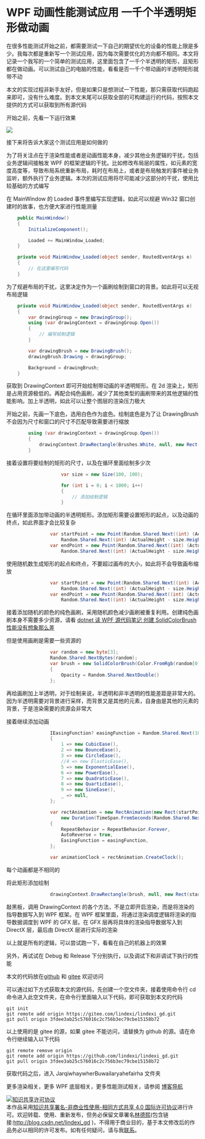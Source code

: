 
# WPF 动画性能测试应用 一千个半透明矩形做动画

在很多性能测试开始之前，都需要测试一下自己的期望优化的设备的性能上限是多少。我每次都是重新写一个测试应用，因为每次需要优化的方向都不相同。本文将记录一个我写的一个简单的测试应用，这里面包含了一千个半透明的矩形，且矩形都在做动画。可以测试自己的电脑的性能，看看是否一千个带动画的半透明矩形就带不动

<!--more-->


<!-- CreateTime:2022/10/24 8:02:21 -->
<!-- 标题： WPF 一千个矩形做动画测试性能 -->
<!-- 发布 -->
<!-- 博客 -->

本文的实现过程非新手友好，但是如果只是想测试一下性能，那只需获取代码跑起来即可，没有什么难度。到本文末尾可以获取全部的可构建运行的代码，按照本文提供的方式可以获取到所有源代码

开始之前，先看一下运行效果

<!-- ![](image/WPF 动画性能测试应用 一千个半透明矩形做动画/WPF 动画性能测试应用 一千个半透明矩形做动画0.png) -->

![](http://cdn.lindexi.site/lindexi%2F20221024817334076.jpg)

接下来将告诉大家这个测试应用是如何做的

为了将关注点在于渲染性能或者是动画性能本身，减少其他业务逻辑的干扰，包括业务逻辑间接触发 WPF 的框架逻辑的干扰。比如修改布局层的属性，如元素的宽度高度等，导致布局系统重新布局，耗时在布局上，或者是布局触发的事件被业务监听，额外执行了业务逻辑。本次的测试应用将尽可能减少这部分的干扰，使用比较基础的方式编写

在 MainWindow 的 Loaded 事件里编写实现逻辑，如此可以规避 Win32 窗口创建时的故事，也方便大家进行性能测量

```csharp
    public MainWindow()
    {
        InitializeComponent();

        Loaded += MainWindow_Loaded;
    }

    private void MainWindow_Loaded(object sender, RoutedEventArgs e)
    {
        // 在这里编写代码
    }
```

<!-- 为了规避命中测试的干扰，这里决定作为一个画刷绘制到窗口的背景。如此将可以减少命中测试的影响 -->

为了规避布局的干扰，这里决定作为一个画刷绘制到窗口的背景。如此将可以无视布局逻辑

```csharp
    private void MainWindow_Loaded(object sender, RoutedEventArgs e)
    {
        var drawingGroup = new DrawingGroup();
        using (var drawingContext = drawingGroup.Open())
        {
            // 编写绘制逻辑
        }

        var drawingBrush = new DrawingBrush();
        drawingBrush.Drawing = drawingGroup;

        Background = drawingBrush;
    }
```

获取到 DrawingContext 即可开始绘制带动画的半透明矩形。在 2d 渲染上，矩形是占用资源极低的。再配合纯色画刷，减少了其他类型的画刷带来的其他逻辑的性能影响。加上半透明，如此可以让整个图层的渲染压力极大

开始之前，先画一下底色，选用白色作为底色。绘制底色是为了让 DrawingBrush 不会因为尺寸和窗口的尺寸不匹配导致需要进行缩放

```csharp
        using (var drawingContext = drawingGroup.Open())
        {
            drawingContext.DrawRectangle(Brushes.White, null, new Rect(0, 0, ActualWidth, ActualHeight));
        }
```

接着设置将要绘制的矩形的尺寸，以及在循环里面绘制多少次

```csharp
                    var size = new Size(100, 100);

                    for (int i = 0; i < 1000; i++)
                    {
                        // 添加绘制逻辑
                    }
```


在循环里面添加带动画的半透明矩形。添加矩形需要设置矩形的起点，以及动画的终点，如此界面才会比较复杂

```csharp
                var startPoint = new Point(Random.Shared.Next((int) (ActualWidth - size.Width)),
                    Random.Shared.Next((int) (ActualHeight - size.Height)));
                var endPoint = new Point(Random.Shared.Next((int) (ActualWidth - size.Width)),
                    Random.Shared.Next((int) (ActualHeight - size.Height)));
```

使用随机数生成矩形的起点和终点，不要超过画布的大小，如此将不会导致画布缩放

```csharp
                var startPoint = new Point(Random.Shared.Next((int) (ActualWidth - size.Width)),
                    Random.Shared.Next((int) (ActualHeight - size.Height)));
                var endPoint = new Point(Random.Shared.Next((int) (ActualWidth - size.Width)),
                    Random.Shared.Next((int) (ActualHeight - size.Height)));
```

接着添加随机的颜色的纯色画刷，采用随机颜色减少画刷被重复利用。创建纯色画刷本身不需要多少资源，请看 [dotnet 读 WPF 源代码笔记 创建 SolidColorBrush 性能没有想象那么差](https://blog.lindexi.com/post/dotnet-%E8%AF%BB-WPF-%E6%BA%90%E4%BB%A3%E7%A0%81%E7%AC%94%E8%AE%B0-%E5%88%9B%E5%BB%BA-SolidColorBrush-%E6%80%A7%E8%83%BD%E6%B2%A1%E6%9C%89%E6%83%B3%E8%B1%A1%E9%82%A3%E4%B9%88%E5%B7%AE.html )

但是使用画刷是需要一些资源的

```csharp
                var random = new byte[3];
                Random.Shared.NextBytes(random);
                var brush = new SolidColorBrush(Color.FromRgb(random[0], random[1], random[2]))
                {
                    Opacity = Random.Shared.NextDouble()
                };
```

再给画刷加上半透明，对于绘制来说，半透明和非半透明的性能差距是非常大的。因为半透明需要对背景进行采样，而背景又是其他的元素，自身由是其他的元素的背景，于是渲染需要的资源会非常大

接着继续添加动画

```csharp
                IEasingFunction? easingFunction = Random.Shared.Next(10) switch
                {
                    1 => new CubicEase(),
                    2 => new BounceEase(),
                    3 => new CircleEase(),
                    //4 => new ElasticEase(),
                    5 => new ExponentialEase(),
                    6 => new PowerEase(),
                    7 => new QuadraticEase(),
                    8 => new QuarticEase(),
                    9 => new SineEase(),
                    _ => null,
                };

                var rectAnimation = new RectAnimation(new Rect(startPoint, size), new Rect(endPoint, size),
                    new Duration(TimeSpan.FromSeconds(Random.Shared.Next(1, 100))))
                {
                    RepeatBehavior = RepeatBehavior.Forever,
                    AutoReverse = true,
                    EasingFunction = easingFunction,
                };

                var animationClock = rectAnimation.CreateClock();
```

每个动画都是不相同的

将此矩形添加绘制

```csharp
                drawingContext.DrawRectangle(brush, null, new Rect(startPoint, size), animationClock);
```

敲黑板，调用 DrawingContext 的各个方法，不是立即开启渲染，而是将渲染的指导数据写入到 WPF 框架。在 WPF 框架里面，将通过渲染调度逻辑将渲染的指导数据调度到 WPF 的 GFX 层。在 GFX 层再将具体的渲染指导数据写入到 DirectX 层，最后由 DirectX 层进行实际的渲染

以上就是所有的逻辑，可以尝试跑一下，看看在自己的机器上的效果

另外，再试试在 Debug 和 Release 下分别执行，以及调试下和非调试下执行的性能

本文的代码放在[github](https://github.com/lindexi/lindexi_gd/tree/3fdee3ab25c576016c2c756b3ec79cbe15158b72/JarqiwhaywherBuwailaryahefairha) 和 [gitee](https://gitee.com/lindexi/lindexi_gd/tree/3fdee3ab25c576016c2c756b3ec79cbe15158b72/JarqiwhaywherBuwailaryahefairha) 欢迎访问

可以通过如下方式获取本文的源代码，先创建一个空文件夹，接着使用命令行 cd 命令进入此空文件夹，在命令行里面输入以下代码，即可获取到本文的代码

```
git init
git remote add origin https://gitee.com/lindexi/lindexi_gd.git
git pull origin 3fdee3ab25c576016c2c756b3ec79cbe15158b72
```

以上使用的是 gitee 的源，如果 gitee 不能访问，请替换为 github 的源。请在命令行继续输入以下代码

```
git remote remove origin
git remote add origin https://github.com/lindexi/lindexi_gd.git
git pull origin 3fdee3ab25c576016c2c756b3ec79cbe15158b72
```

获取代码之后，进入 JarqiwhaywherBuwailaryahefairha 文件夹

更多渲染相关，更多 WPF 底层相关，更多性能测试相关，请参阅 [博客导航](https://blog.lindexi.com/post/%E5%8D%9A%E5%AE%A2%E5%AF%BC%E8%88%AA.html )




<a rel="license" href="http://creativecommons.org/licenses/by-nc-sa/4.0/"><img alt="知识共享许可协议" style="border-width:0" src="https://licensebuttons.net/l/by-nc-sa/4.0/88x31.png" /></a><br />本作品采用<a rel="license" href="http://creativecommons.org/licenses/by-nc-sa/4.0/">知识共享署名-非商业性使用-相同方式共享 4.0 国际许可协议</a>进行许可。欢迎转载、使用、重新发布，但务必保留文章署名[林德熙](http://blog.csdn.net/lindexi_gd)(包含链接:http://blog.csdn.net/lindexi_gd )，不得用于商业目的，基于本文修改后的作品务必以相同的许可发布。如有任何疑问，请与我[联系](mailto:lindexi_gd@163.com)。